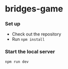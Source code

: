 # bridges-game

### Set up
* Check out the repository
* Run `npm install`

### Start the local server
`npm run dev`
